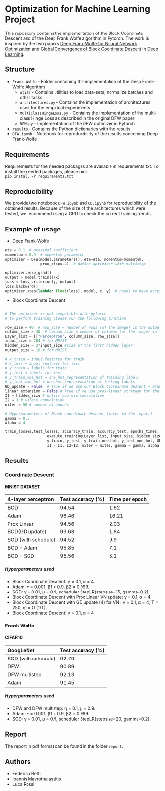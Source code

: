 # Optimization for Machine Learning Project
This repository contains the implementation of the Block Coordinate Descent and of the Deep Frank Wolfe algorithm in Pytorch. The work is inspired by the two papers [Deep Frank-Wolfe for Neural Network Optimization](https://arxiv.org/pdf/1811.07591.pdf) and [Global Convergence of Block Coordinate Descent in Deep Learning](https://arxiv.org/pdf/1803.00225.pdf).

## Structure
* `Frank_Wolfe` - Folder containing the implementation of the Deep Frank-Wolfe Algorithm
  * `utils` - Contains utilities to load data-sets, normalize batches and other tasks
  * `architectures.py` - Contains the implementation of architectures used for the empirical experiments
  * `MultiClassHingeLoss.py` - Contains the implementation of the multi-class Hinge Loss as described in the original DFW paper
  * `DFW.py` - Implementation of the DFW optimizer in Pytorch
* `results` - Contains the Python dictionaries with the results
*  `DFW.ipynb` - Notebook for reproducibility of the results concerning Deep Frank-Wolfe 

## Requirements
Requirements for the needed packages are available in requirements.txt. To install the needed packages, please run:\
`pip install -r requirements.txt`
## Reproducibility
We provide two notebook `DFW.ipynb` and `CD.ipynb` for reproducibility of the obtained results. 
Because of the size of the architectures which were tested, we recommend using a GPU to check the correct training trends. 

## Example of usage
* Deep Frank-Wolfe
```python
eta = 0.1  # proximal coefficient
momentum = 0.9  # momentum parameter
optimizer = DFW(model.parameters(), eta=eta, momentum=momentum,
                prox_steps=2)  # define optimizer with multistep

optimizer.zero_grad()
output = model.train()(x)
loss = loss_criterion(y, output)
loss.backward()
optimizer.step(lambda: float(loss), model, x, y)  # needs to have access to the loss and the model
```
* Block Coordinate Descent

```python

# The optimizer is not compatible with pytorch
# to perform training please run the following function

row_size = 40  # row_size = number of rows (of the image) in the output
column_size = 40  # column_size = number of columns (of the image) in the output
Layer_list = [["Perceptron", column_size, row_size]]
input_size = 784 # for MNIST
hidden_size = 2*input_size #size of the first hidden layer
output_size = 10 # for MNIST

# x_train = input features for train
# x_test = input features for test
# y_train = labels for train
# y_test = labels for test
# y_train_one_hot = one_hot_representation of training labels
# y_test_one_hot = one_hot_representation of testing labels
GD_update = False  # True if we use our Block Coordinate descent + Gradient VN Update
linear_extension = False # True if we use prox-linear strategy for the VN update
I1 = hidden_size # unless you use convolution
I2 = 1 # unless convolution
niter = 50 # number of epochs

# Hyperparameters of Block coordinate descent (refer to the report)
gamma = 0.1
alpha = 4

train_losses,test_losses, accuracy_train, accuracy_test, epochs_times, Ws, bs =
                   execute_training(Layer_list, input_size, hidden_size, output_size, x_train, x_test,
                   y_train, y_test, y_train_one_hot, y_test_one_hot, GD_Update, linear_extension,
                   I1 = I1, I2=I2, niter = niter, gamma = gamma, alpha = alpha)

```

## Results

### Coordinate Descent

#### MNIST DATASET


| 4-layer perceptron   |  Test accuracy (%)|  Time per epoch
|:---------------------|-------------------|-------------------|
| BCD                  | 94.54             |      1.62         |
| Adam                 | 96.46             |      16.21        |
| Prox Linear          | 94.56             |      2.03         |
| BCD(GD update)       | 93.68             |      1.84         |
| SGD (with schedule)  | 94.52             |      9.9          |
| BCD + Adam           | 95.85             |      7.1          |
| BCD + SGD            | 95.56             |      5.1          |

##### Hyperparameters used

* Block Coordinate Descent: γ = 0.1, α = 4.
* Adam: γ = 0.001, β1 = 0.9, β2 = 0.999.
* SGD: γ = 0.01, μ = 0.9, scheduler StepLR(stepsize=15,
gamma=0.2).
* Block Coordinate Descent with Prox Linear VN update:
γ = 0.1, α = 4.
* Block Coordinate Descent with GD update (4) for VN :
γ = 0.1, α = 4, T = 250, ηt = O (1/T).
* Block Coordinate Descent: γ = 0.1, α = 4

### Frank Wolfe
#### CIFAR10

| GoogLeNet            |  Test accuracy (%)|
|:---------------------|-------------------|
| SGD (with schedule)  | 92.79             | 
| DFW                  | 90.89             |
| DFW multistep        | 92.13             | 
| Adam                 | 91.45             |


##### Hyperparameters used

* DFW and DFW multistep: η = 0.1, μ = 0.9.
* Adam: γ = 0.001, β1 = 0.9, β2 = 0.999.
* SGD: γ = 0.01, μ = 0.9, scheduler StepLR(stepsize=20,
gamma=0.2).

## Report
The report in pdf format can be found in the folder `report`.

## Authors
- Federico Betti
- Ioannis Mavrothalassitis
- Luca Rossi
